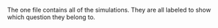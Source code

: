 The one file contains all of the simulations. They are all labeled to show which question they belong to.
